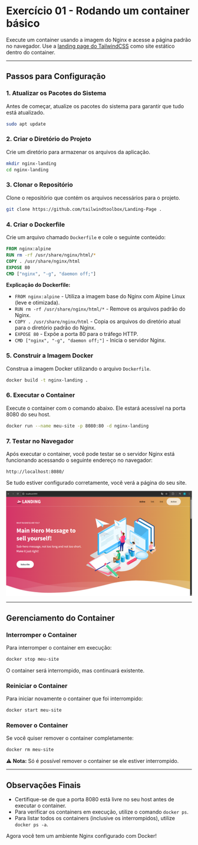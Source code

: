 # Exercício 01 - Rodando um container básico

Execute um container usando a imagem do Nginx e acesse a página padrão no navegador. Use a [landing page do TailwindCSS](https://github.com/tailwindtoolbox/Landing-Page) como site estático dentro do container.

---

## Passos para Configuração

### 1. Atualizar os Pacotes do Sistema
Antes de começar, atualize os pacotes do sistema para garantir que tudo está atualizado.

```bash
sudo apt update

```

### 2. Criar o Diretório do Projeto
Crie um diretório para armazenar os arquivos da aplicação.

```bash
mkdir nginx-landing
cd nginx-landing
```

### 3. Clonar o Repositório
Clone o repositório que contém os arquivos necessários para o projeto.

```bash
git clone https://github.com/tailwindtoolbox/Landing-Page .
```

### 4. Criar o Dockerfile
Crie um arquivo chamado `Dockerfile` e cole o seguinte conteúdo:

```dockerfile
FROM nginx:alpine
RUN rm -rf /usr/share/nginx/html/*
COPY . /usr/share/nginx/html
EXPOSE 80
CMD ["nginx", "-g", "daemon off;"]
```

**Explicação do Dockerfile:**
- `FROM nginx:alpine` - Utiliza a imagem base do Nginx com Alpine Linux (leve e otimizada).
- `RUN rm -rf /usr/share/nginx/html/*` - Remove os arquivos padrão do Nginx.
- `COPY . /usr/share/nginx/html` - Copia os arquivos do diretório atual para o diretório padrão do Nginx.
- `EXPOSE 80` - Expõe a porta 80 para o tráfego HTTP.
- `CMD ["nginx", "-g", "daemon off;"]` - Inicia o servidor Nginx.

### 5. Construir a Imagem Docker
Construa a imagem Docker utilizando o arquivo `Dockerfile`.

```bash
docker build -t nginx-landing .
```

### 6. Executar o Container
Execute o container com o comando abaixo. Ele estará acessível na porta 8080 do seu host.

```bash
docker run --name meu-site -p 8080:80 -d nginx-landing
```

### 7. Testar no Navegador
Após executar o container, você pode testar se o servidor Nginx está funcionando acessando o seguinte endereço no navegador:

```
http://localhost:8080/
```

Se tudo estiver configurado corretamente, você verá a página do seu site.

![Landing Page feita em TailwindCSS](landing-page-taiwilnd.png)

---

## Gerenciamento do Container

### Interromper o Container
Para interromper o container em execução:

```bash
docker stop meu-site
```

O container será interrompido, mas continuará existente.

### Reiniciar o Container
Para iniciar novamente o container que foi interrompido:

```bash
docker start meu-site
```

### Remover o Container
Se você quiser remover o container completamente:

```bash
docker rm meu-site
```

⚠️ **Nota:** Só é possível remover o container se ele estiver interrompido.

---

## Observações Finais
- Certifique-se de que a porta 8080 está livre no seu host antes de executar o container.
- Para verificar os containers em execução, utilize o comando `docker ps`.
- Para listar todos os containers (inclusive os interrompidos), utilize `docker ps -a`.

Agora você tem um ambiente Nginx configurado com Docker!
